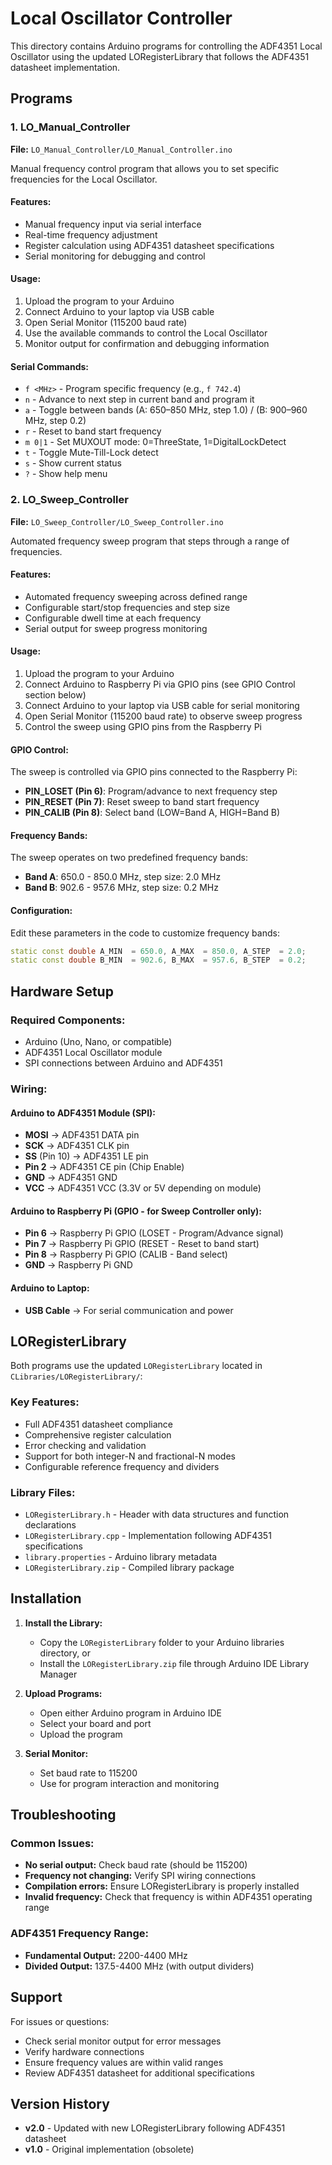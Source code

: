 # Local Oscillator Controller

This directory contains Arduino programs for controlling the ADF4351 Local Oscillator using the updated LORegisterLibrary that follows the ADF4351 datasheet implementation.

## Programs

### 1. LO_Manual_Controller
**File:** `LO_Manual_Controller/LO_Manual_Controller.ino`

Manual frequency control program that allows you to set specific frequencies for the Local Oscillator.

#### Features:
- Manual frequency input via serial interface
- Real-time frequency adjustment
- Register calculation using ADF4351 datasheet specifications
- Serial monitoring for debugging and control

#### Usage:
1. Upload the program to your Arduino
2. Connect Arduino to your laptop via USB cable
3. Open Serial Monitor (115200 baud rate)
4. Use the available commands to control the Local Oscillator
5. Monitor output for confirmation and debugging information

#### Serial Commands:
- `f <MHz>` - Program specific frequency (e.g., `f 742.4`)
- `n` - Advance to next step in current band and program it
- `a` - Toggle between bands (A: 650–850 MHz, step 1.0) / (B: 900–960 MHz, step 0.2)
- `r` - Reset to band start frequency
- `m 0|1` - Set MUXOUT mode: 0=ThreeState, 1=DigitalLockDetect
- `t` - Toggle Mute-Till-Lock detect
- `s` - Show current status
- `?` - Show help menu

### 2. LO_Sweep_Controller  
**File:** `LO_Sweep_Controller/LO_Sweep_Controller.ino`

Automated frequency sweep program that steps through a range of frequencies.

#### Features:
- Automated frequency sweeping across defined range
- Configurable start/stop frequencies and step size
- Configurable dwell time at each frequency
- Serial output for sweep progress monitoring

#### Usage:
1. Upload the program to your Arduino
2. Connect Arduino to Raspberry Pi via GPIO pins (see GPIO Control section below)
3. Connect Arduino to your laptop via USB cable for serial monitoring
4. Open Serial Monitor (115200 baud rate) to observe sweep progress
5. Control the sweep using GPIO pins from the Raspberry Pi

#### GPIO Control:
The sweep is controlled via GPIO pins connected to the Raspberry Pi:
- **PIN_LOSET (Pin 6)**: Program/advance to next frequency step
- **PIN_RESET (Pin 7)**: Reset sweep to band start frequency  
- **PIN_CALIB (Pin 8)**: Select band (LOW=Band A, HIGH=Band B)

#### Frequency Bands:
The sweep operates on two predefined frequency bands:
- **Band A**: 650.0 - 850.0 MHz, step size: 2.0 MHz
- **Band B**: 902.6 - 957.6 MHz, step size: 0.2 MHz

#### Configuration:
Edit these parameters in the code to customize frequency bands:
```cpp
static const double A_MIN  = 650.0, A_MAX  = 850.0, A_STEP  = 2.0;
static const double B_MIN  = 902.6, B_MAX  = 957.6, B_STEP  = 0.2;
```

## Hardware Setup

### Required Components:
- Arduino (Uno, Nano, or compatible)
- ADF4351 Local Oscillator module
- SPI connections between Arduino and ADF4351

### Wiring:

#### Arduino to ADF4351 Module (SPI):
- **MOSI** → ADF4351 DATA pin
- **SCK** → ADF4351 CLK pin  
- **SS** (Pin 10) → ADF4351 LE pin
- **Pin 2** → ADF4351 CE pin (Chip Enable)
- **GND** → ADF4351 GND
- **VCC** → ADF4351 VCC (3.3V or 5V depending on module)

#### Arduino to Raspberry Pi (GPIO - for Sweep Controller only):
- **Pin 6** → Raspberry Pi GPIO (LOSET - Program/Advance signal)
- **Pin 7** → Raspberry Pi GPIO (RESET - Reset to band start)
- **Pin 8** → Raspberry Pi GPIO (CALIB - Band select)
- **GND** → Raspberry Pi GND

#### Arduino to Laptop:
- **USB Cable** → For serial communication and power

## LORegisterLibrary

Both programs use the updated `LORegisterLibrary` located in `CLibraries/LORegisterLibrary/`:

### Key Features:
- Full ADF4351 datasheet compliance
- Comprehensive register calculation
- Error checking and validation
- Support for both integer-N and fractional-N modes
- Configurable reference frequency and dividers

### Library Files:
- `LORegisterLibrary.h` - Header with data structures and function declarations
- `LORegisterLibrary.cpp` - Implementation following ADF4351 specifications
- `library.properties` - Arduino library metadata
- `LORegisterLibrary.zip` - Compiled library package

## Installation

1. **Install the Library:**
   - Copy the `LORegisterLibrary` folder to your Arduino libraries directory, or
   - Install the `LORegisterLibrary.zip` file through Arduino IDE Library Manager

2. **Upload Programs:**
   - Open either Arduino program in Arduino IDE
   - Select your board and port
   - Upload the program

3. **Serial Monitor:**
   - Set baud rate to 115200
   - Use for program interaction and monitoring

## Troubleshooting

### Common Issues:
- **No serial output:** Check baud rate (should be 115200)
- **Frequency not changing:** Verify SPI wiring connections
- **Compilation errors:** Ensure LORegisterLibrary is properly installed
- **Invalid frequency:** Check that frequency is within ADF4351 operating range

### ADF4351 Frequency Range:
- **Fundamental Output:** 2200-4400 MHz
- **Divided Output:** 137.5-4400 MHz (with output dividers)

## Support

For issues or questions:
- Check serial monitor output for error messages
- Verify hardware connections
- Ensure frequency values are within valid ranges
- Review ADF4351 datasheet for additional specifications

## Version History

- **v2.0** - Updated with new LORegisterLibrary following ADF4351 datasheet
- **v1.0** - Original implementation (obsolete)
